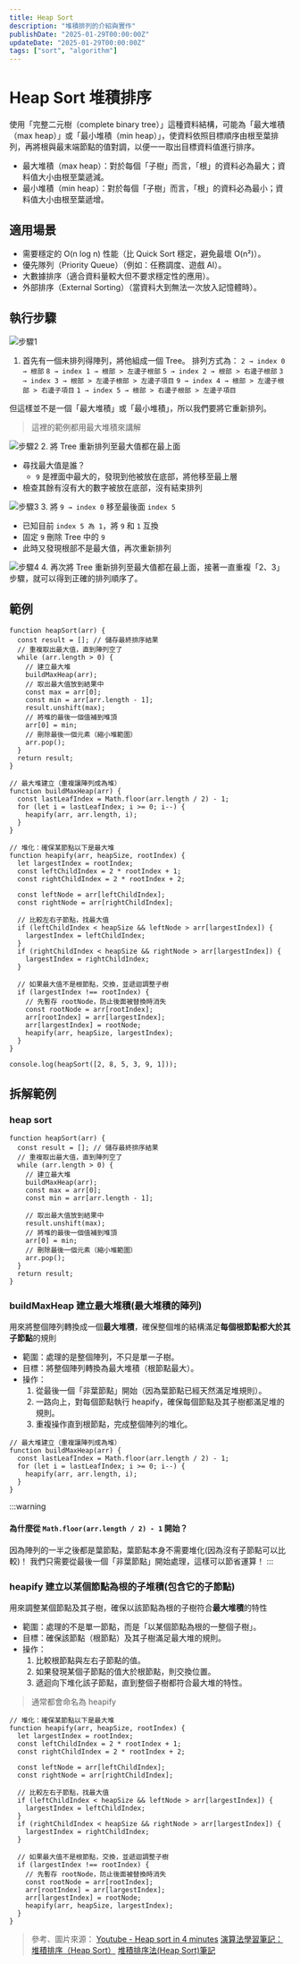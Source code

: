 ```yaml
---
title: Heap Sort
description: "堆積排列的介紹與實作"
publishDate: "2025-01-29T00:00:00Z"
updateDate: "2025-01-29T00:00:00Z"
tags: ["sort", "algorithm"]
---
```


# Heap Sort 堆積排序
使用「完整二元樹（complete binary tree）」這種資料結構，可能為「最大堆積（max heap）」或「最小堆積（min heap）」，使資料依照目標順序由根至葉排列，再將根與最末端節點的值對調，以便一一取出目標資料值進行排序。

- 最大堆積（max heap）：對於每個「子樹」而言，「根」的資料必為最大；資料值大小由根至葉遞減。
- 最小堆積（min heap）：對於每個「子樹」而言，「根」的資料必為最小；資料值大小由根至葉遞增。

## 適用場景
- 需要穩定的 O(n log n) 性能（比 Quick Sort 穩定，避免最壞 O(n²)）。
- 優先隊列（Priority Queue）（例如：任務調度、遊戲 AI）。
- 大數據排序（適合資料量較大但不要求穩定性的應用）。
- 外部排序（External Sorting）（當資料大到無法一次放入記憶體時）。

## 執行步驟
![步驟1](./01.png)
1. 首先有一個未排列得陣列，將他組成一個 Tree。
排列方式為：
`2 → index 0 → 根部`
`8 → index 1 → 根部 > 左邊子根部`
`5 → index 2 → 根部 > 右邊子根部`
`3 → index 3 → 根部 > 左邊子根部 > 左邊子項目`
`9 → index 4 → 根部 > 左邊子根部 > 右邊子項目`
`1 → index 5 → 根部 > 右邊子根部 > 左邊子項目`

但這樣並不是一個「最大堆積」或「最小堆積」，所以我們要將它重新排列。
> 這裡的範例都用最大堆積來講解

![步驟2](./02.png)
2. 將 Tree 重新排列至最大值都在最上面
- 尋找最大值是誰？ 
    - `9` 是裡面中最大的，發現到他被放在底部，將他移至最上層
- 檢查其餘有沒有大的數字被放在底部，沒有結束排列

![步驟3](./03.png)
3. 將 `9 → index 0` 移至最後面 `index 5`
- 已知目前 `index 5 為 1`，將 `9` 和 `1` 互換
- 固定 `9` 刪除 Tree 中的 `9`
- 此時又發現根部不是最大值，再次重新排列

![步驟4](./04.png)
4. 再次將 Tree 重新排列至最大值都在最上面，接著一直重複「2、3」步驟，就可以得到正確的排列順序了。

## 範例
```javascript=
function heapSort(arr) {
  const result = []; // 儲存最終排序結果
  // 重複取出最大值，直到陣列空了
  while (arr.length > 0) {
    // 建立最大堆
    buildMaxHeap(arr);
    // 取出最大值放到結果中
    const max = arr[0];
    const min = arr[arr.length - 1];
    result.unshift(max);
    // 將堆的最後一個值補到堆頂
    arr[0] = min;
    // 刪除最後一個元素（縮小堆範圍）
    arr.pop();
  }
  return result;
}

// 最大堆建立（重複讓陣列成為堆）
function buildMaxHeap(arr) {
  const lastLeafIndex = Math.floor(arr.length / 2) - 1;
  for (let i = lastLeafIndex; i >= 0; i--) {
    heapify(arr, arr.length, i);
  }
}

// 堆化：確保某節點以下是最大堆
function heapify(arr, heapSize, rootIndex) {
  let largestIndex = rootIndex;
  const leftChildIndex = 2 * rootIndex + 1;
  const rightChildIndex = 2 * rootIndex + 2;

  const leftNode = arr[leftChildIndex];
  const rightNode = arr[rightChildIndex];

  // 比較左右子節點，找最大值
  if (leftChildIndex < heapSize && leftNode > arr[largestIndex]) {
    largestIndex = leftChildIndex;
  }
  if (rightChildIndex < heapSize && rightNode > arr[largestIndex]) {
    largestIndex = rightChildIndex;
  }

  // 如果最大值不是根節點，交換，並遞迴調整子樹
  if (largestIndex !== rootIndex) {
    // 先暫存 rootNode，防止後面被替換時消失
    const rootNode = arr[rootIndex];
    arr[rootIndex] = arr[largestIndex];
    arr[largestIndex] = rootNode;
    heapify(arr, heapSize, largestIndex);
  }
}

console.log(heapSort([2, 8, 5, 3, 9, 1]));
```

## 拆解範例
### heap sort
```javascript=
function heapSort(arr) {
  const result = []; // 儲存最終排序結果
  // 重複取出最大值，直到陣列空了
  while (arr.length > 0) {
    // 建立最大堆
    buildMaxHeap(arr);
    const max = arr[0];
    const min = arr[arr.length - 1];

    // 取出最大值放到結果中
    result.unshift(max);
    // 將堆的最後一個值補到堆頂
    arr[0] = min;
    // 刪除最後一個元素（縮小堆範圍）
    arr.pop();
  }
  return result;
}
```
### buildMaxHeap 建立最大堆積(最大堆積的陣列)
用來將整個陣列轉換成一個**最大堆積**，確保整個堆的結構滿足**每個根節點都大於其子節點**的規則
- 範圍：處理的是整個陣列，不只是單一子樹。
- 目標：將整個陣列轉換為最大堆積（根節點最大）。
- 操作：
    1. 從最後一個「非葉節點」開始（因為葉節點已經天然滿足堆規則）。
    2. 一路向上，對每個節點執行 heapify，確保每個節點及其子樹都滿足堆的規則。
    3. 重複操作直到根節點，完成整個陣列的堆化。
<!-- - 把整個陣列轉換成一個「最大堆積」(滿足根節點比子節點大的結構)。
- 從最後一個非葉節點開始，一路向上對每個節點進行 heapify，直到整個陣列都符合最大堆積規則。 -->
```javascript=
// 最大堆建立（重複讓陣列成為堆）
function buildMaxHeap(arr) {
  const lastLeafIndex = Math.floor(arr.length / 2) - 1;
  for (let i = lastLeafIndex; i >= 0; i--) {
    heapify(arr, arr.length, i);
  }
}
```
:::warning
#### 為什麼從 `Math.floor(arr.length / 2) - 1` 開始？
因為陣列的一半之後都是葉節點，葉節點本身不需要堆化(因為沒有子節點可以比較)！
我們只需要從最後一個「非葉節點」開始處理，這樣可以節省運算！
:::

### heapify 建立以某個節點為根的子堆積(包含它的子節點)
用來調整某個節點及其子樹，確保以該節點為根的子樹符合**最大堆積**的特性
- 範圍：處理的不是單一節點，而是「以某個節點為根的一整個子樹」。
- 目標：確保該節點（根節點）及其子樹滿足最大堆的規則。
- 操作：
    1. 比較根節點與左右子節點的值。
    2. 如果發現某個子節點的值大於根節點，則交換位置。
    3. 遞迴向下堆化該子節點，直到整個子樹都符合最大堆的特性。
> 通常都會命名為 heapify
```javascript=
// 堆化：確保某節點以下是最大堆
function heapify(arr, heapSize, rootIndex) {
  let largestIndex = rootIndex;
  const leftChildIndex = 2 * rootIndex + 1;
  const rightChildIndex = 2 * rootIndex + 2;

  const leftNode = arr[leftChildIndex];
  const rightNode = arr[rightChildIndex];

  // 比較左右子節點，找最大值
  if (leftChildIndex < heapSize && leftNode > arr[largestIndex]) {
    largestIndex = leftChildIndex;
  }
  if (rightChildIndex < heapSize && rightNode > arr[largestIndex]) {
    largestIndex = rightChildIndex;
  }

  // 如果最大值不是根節點，交換，並遞迴調整子樹
  if (largestIndex !== rootIndex) {
    // 先暫存 rootNode，防止後面被替換時消失
    const rootNode = arr[rootIndex];
    arr[rootIndex] = arr[largestIndex];
    arr[largestIndex] = rootNode;
    heapify(arr, heapSize, largestIndex);
  }
}
```





> 參考、圖片來源：
> [Youtube - Heap sort in 4 minutes](https://youtu.be/2DmK_H7IdTo?si=iJ3uDX_svwkuu1Xt)
> [演算法學習筆記：堆積排序（Heap Sort）](https://medium.com/@ralph-tech/%E6%BC%94%E7%AE%97%E6%B3%95%E5%AD%B8%E7%BF%92%E7%AD%86%E8%A8%98-%E5%A0%86%E7%A9%8D%E6%8E%92%E5%BA%8F-heap-sort-4a4f6d48482e)
> [堆積排序法(Heap Sort)筆記](https://ithelp.ithome.com.tw/articles/10253199)